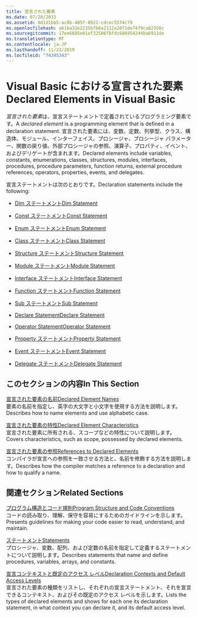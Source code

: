 ```yaml
---
title: 宣言された要素
ms.date: 07/20/2015
ms.assetid: 0d1d1bb5-ac0b-485f-8922-cdcec5574c79
ms.openlocfilehash: a61ba32e2235bfb6a2112a28f1de7479ca82556c
ms.sourcegitcommit: 17ee6605e01ef32506f8fdc686954244ba6911de
ms.translationtype: MT
ms.contentlocale: ja-JP
ms.lasthandoff: 11/22/2019
ms.locfileid: "74345343"
---
```

# <a name="declared-elements-in-visual-basic"></a><span data-ttu-id="cf0a3-102">Visual Basic における宣言された要素</span><span class="sxs-lookup"><span data-stu-id="cf0a3-102">Declared Elements in Visual Basic</span></span>
<span data-ttu-id="cf0a3-103">*宣言された要素*は、宣言ステートメントで定義されているプログラミング要素です。</span><span class="sxs-lookup"><span data-stu-id="cf0a3-103">A *declared element* is a programming element that is defined in a declaration statement.</span></span> <span data-ttu-id="cf0a3-104">宣言された要素には、変数、定数、列挙型、クラス、構造体、モジュール、インターフェイス、プロシージャ、プロシージャ パラメーター、関数の戻り値、外部プロシージャの参照、演算子、プロパティ、イベント、およびデリゲートが含まれます。</span><span class="sxs-lookup"><span data-stu-id="cf0a3-104">Declared elements include variables, constants, enumerations, classes, structures, modules, interfaces, procedures, procedure parameters, function returns, external procedure references, operators, properties, events, and delegates.</span></span>  
  
 <span data-ttu-id="cf0a3-105">宣言ステートメントは次のとおりです。</span><span class="sxs-lookup"><span data-stu-id="cf0a3-105">Declaration statements include the following:</span></span>  
  
- [<span data-ttu-id="cf0a3-106">Dim ステートメント</span><span class="sxs-lookup"><span data-stu-id="cf0a3-106">Dim Statement</span></span>](../../../../visual-basic/language-reference/statements/dim-statement.md)  
  
- [<span data-ttu-id="cf0a3-107">Const ステートメント</span><span class="sxs-lookup"><span data-stu-id="cf0a3-107">Const Statement</span></span>](../../../../visual-basic/language-reference/statements/const-statement.md)  
  
- [<span data-ttu-id="cf0a3-108">Enum ステートメント</span><span class="sxs-lookup"><span data-stu-id="cf0a3-108">Enum Statement</span></span>](../../../../visual-basic/language-reference/statements/enum-statement.md)  
  
- [<span data-ttu-id="cf0a3-109">Class ステートメント</span><span class="sxs-lookup"><span data-stu-id="cf0a3-109">Class Statement</span></span>](../../../../visual-basic/language-reference/statements/class-statement.md)  
  
- [<span data-ttu-id="cf0a3-110">Structure ステートメント</span><span class="sxs-lookup"><span data-stu-id="cf0a3-110">Structure Statement</span></span>](../../../../visual-basic/language-reference/statements/structure-statement.md)  
  
- [<span data-ttu-id="cf0a3-111">Module ステートメント</span><span class="sxs-lookup"><span data-stu-id="cf0a3-111">Module Statement</span></span>](../../../../visual-basic/language-reference/statements/module-statement.md)  
  
- [<span data-ttu-id="cf0a3-112">Interface ステートメント</span><span class="sxs-lookup"><span data-stu-id="cf0a3-112">Interface Statement</span></span>](../../../../visual-basic/language-reference/statements/interface-statement.md)  
  
- [<span data-ttu-id="cf0a3-113">Function ステートメント</span><span class="sxs-lookup"><span data-stu-id="cf0a3-113">Function Statement</span></span>](../../../../visual-basic/language-reference/statements/function-statement.md)  
  
- [<span data-ttu-id="cf0a3-114">Sub ステートメント</span><span class="sxs-lookup"><span data-stu-id="cf0a3-114">Sub Statement</span></span>](../../../../visual-basic/language-reference/statements/sub-statement.md)  
  
- [<span data-ttu-id="cf0a3-115">Declare Statement</span><span class="sxs-lookup"><span data-stu-id="cf0a3-115">Declare Statement</span></span>](../../../../visual-basic/language-reference/statements/declare-statement.md)  
  
- [<span data-ttu-id="cf0a3-116">Operator Statement</span><span class="sxs-lookup"><span data-stu-id="cf0a3-116">Operator Statement</span></span>](../../../../visual-basic/language-reference/statements/operator-statement.md)  
  
- [<span data-ttu-id="cf0a3-117">Property ステートメント</span><span class="sxs-lookup"><span data-stu-id="cf0a3-117">Property Statement</span></span>](../../../../visual-basic/language-reference/statements/property-statement.md)  
  
- [<span data-ttu-id="cf0a3-118">Event ステートメント</span><span class="sxs-lookup"><span data-stu-id="cf0a3-118">Event Statement</span></span>](../../../../visual-basic/language-reference/statements/event-statement.md)  
  
- [<span data-ttu-id="cf0a3-119">Delegate ステートメント</span><span class="sxs-lookup"><span data-stu-id="cf0a3-119">Delegate Statement</span></span>](../../../../visual-basic/language-reference/statements/delegate-statement.md)  
  
## <a name="in-this-section"></a><span data-ttu-id="cf0a3-120">このセクションの内容</span><span class="sxs-lookup"><span data-stu-id="cf0a3-120">In This Section</span></span>  
 [<span data-ttu-id="cf0a3-121">宣言された要素の名前</span><span class="sxs-lookup"><span data-stu-id="cf0a3-121">Declared Element Names</span></span>](../../../../visual-basic/programming-guide/language-features/declared-elements/declared-element-names.md)  
 <span data-ttu-id="cf0a3-122">要素の名前を指定し、英字の大文字と小文字を使用する方法を説明します。</span><span class="sxs-lookup"><span data-stu-id="cf0a3-122">Describes how to name elements and use alphabetic case.</span></span>  
  
 [<span data-ttu-id="cf0a3-123">宣言された要素の特性</span><span class="sxs-lookup"><span data-stu-id="cf0a3-123">Declared Element Characteristics</span></span>](../../../../visual-basic/programming-guide/language-features/declared-elements/declared-element-characteristics.md)  
 <span data-ttu-id="cf0a3-124">宣言された要素に所有される、スコープなどの特性について説明します。</span><span class="sxs-lookup"><span data-stu-id="cf0a3-124">Covers characteristics, such as scope, possessed by declared elements.</span></span>  
  
 [<span data-ttu-id="cf0a3-125">宣言された要素の参照</span><span class="sxs-lookup"><span data-stu-id="cf0a3-125">References to Declared Elements</span></span>](../../../../visual-basic/programming-guide/language-features/declared-elements/references-to-declared-elements.md)  
 <span data-ttu-id="cf0a3-126">コンパイラが宣言への参照を一致させる方法と、名前を修飾する方法を説明します。</span><span class="sxs-lookup"><span data-stu-id="cf0a3-126">Describes how the compiler matches a reference to a declaration and how to qualify a name.</span></span>  
  
## <a name="related-sections"></a><span data-ttu-id="cf0a3-127">関連セクション</span><span class="sxs-lookup"><span data-stu-id="cf0a3-127">Related Sections</span></span>  
 [<span data-ttu-id="cf0a3-128">プログラム構造とコード規則</span><span class="sxs-lookup"><span data-stu-id="cf0a3-128">Program Structure and Code Conventions</span></span>](../../../../visual-basic/programming-guide/program-structure/program-structure-and-code-conventions.md)  
 <span data-ttu-id="cf0a3-129">コードの読み取り、理解、保守を容易にするためのガイドラインを示します。</span><span class="sxs-lookup"><span data-stu-id="cf0a3-129">Presents guidelines for making your code easier to read, understand, and maintain.</span></span>  
  
 [<span data-ttu-id="cf0a3-130">ステートメント</span><span class="sxs-lookup"><span data-stu-id="cf0a3-130">Statements</span></span>](../../../../visual-basic/language-reference/statements/index.md)  
 <span data-ttu-id="cf0a3-131">プロシージャ、変数、配列、および定数の名前を指定して定義するステートメントについて説明します。</span><span class="sxs-lookup"><span data-stu-id="cf0a3-131">Describes statements that name and define procedures, variables, arrays, and constants.</span></span>  
  
 [<span data-ttu-id="cf0a3-132">宣言コンテキストと既定のアクセス レベル</span><span class="sxs-lookup"><span data-stu-id="cf0a3-132">Declaration Contexts and Default Access Levels</span></span>](../../../../visual-basic/language-reference/statements/declaration-contexts-and-default-access-levels.md)  
 <span data-ttu-id="cf0a3-133">宣言された要素の種類をリストし、それぞれの宣言ステートメント、それを宣言できるコンテキスト、およびその既定のアクセス レベルを示します。</span><span class="sxs-lookup"><span data-stu-id="cf0a3-133">Lists the types of declared elements and shows for each one its declaration statement, in what context you can declare it, and its default access level.</span></span>
